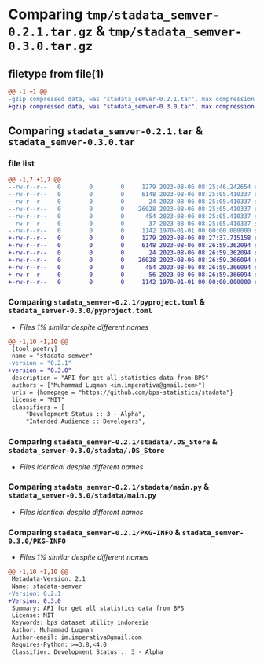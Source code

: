 # Comparing `tmp/stadata_semver-0.2.1.tar.gz` & `tmp/stadata_semver-0.3.0.tar.gz`

## filetype from file(1)

```diff
@@ -1 +1 @@
-gzip compressed data, was "stadata_semver-0.2.1.tar", max compression
+gzip compressed data, was "stadata_semver-0.3.0.tar", max compression
```

## Comparing `stadata_semver-0.2.1.tar` & `stadata_semver-0.3.0.tar`

### file list

```diff
@@ -1,7 +1,7 @@
--rw-r--r--   0        0        0     1279 2023-08-06 08:25:46.242654 stadata_semver-0.2.1/pyproject.toml
--rw-r--r--   0        0        0     6148 2023-08-06 08:25:05.410337 stadata_semver-0.2.1/stadata/.DS_Store
--rw-r--r--   0        0        0       24 2023-08-06 08:25:05.410337 stadata_semver-0.2.1/stadata/__init__.py
--rw-r--r--   0        0        0    26028 2023-08-06 08:25:05.410337 stadata_semver-0.2.1/stadata/main.py
--rw-r--r--   0        0        0      454 2023-08-06 08:25:05.410337 stadata_semver-0.2.1/stadata/material.py
--rw-r--r--   0        0        0       37 2023-08-06 08:25:05.410337 stadata_semver-0.2.1/stadata/semver_demo.py
--rw-r--r--   0        0        0     1142 1970-01-01 00:00:00.000000 stadata_semver-0.2.1/PKG-INFO
+-rw-r--r--   0        0        0     1279 2023-08-06 08:27:37.715158 stadata_semver-0.3.0/pyproject.toml
+-rw-r--r--   0        0        0     6148 2023-08-06 08:26:59.362094 stadata_semver-0.3.0/stadata/.DS_Store
+-rw-r--r--   0        0        0       24 2023-08-06 08:26:59.362094 stadata_semver-0.3.0/stadata/__init__.py
+-rw-r--r--   0        0        0    26028 2023-08-06 08:26:59.366094 stadata_semver-0.3.0/stadata/main.py
+-rw-r--r--   0        0        0      454 2023-08-06 08:26:59.366094 stadata_semver-0.3.0/stadata/material.py
+-rw-r--r--   0        0        0       56 2023-08-06 08:26:59.366094 stadata_semver-0.3.0/stadata/semver_demo.py
+-rw-r--r--   0        0        0     1142 1970-01-01 00:00:00.000000 stadata_semver-0.3.0/PKG-INFO
```

### Comparing `stadata_semver-0.2.1/pyproject.toml` & `stadata_semver-0.3.0/pyproject.toml`

 * *Files 1% similar despite different names*

```diff
@@ -1,10 +1,10 @@
 [tool.poetry]
 name = "stadata-semver"
-version = "0.2.1"
+version = "0.3.0"
 description = "API for get all statistics data from BPS"
 authors = ["Muhammad Luqman <im.imperativa@gmail.com>"]
 urls = {homepage = "https://github.com/bps-statistics/stadata"}
 license = "MIT"
 classifiers = [
     "Development Status :: 3 - Alpha",
     "Intended Audience :: Developers",
```

### Comparing `stadata_semver-0.2.1/stadata/.DS_Store` & `stadata_semver-0.3.0/stadata/.DS_Store`

 * *Files identical despite different names*

### Comparing `stadata_semver-0.2.1/stadata/main.py` & `stadata_semver-0.3.0/stadata/main.py`

 * *Files identical despite different names*

### Comparing `stadata_semver-0.2.1/PKG-INFO` & `stadata_semver-0.3.0/PKG-INFO`

 * *Files 1% similar despite different names*

```diff
@@ -1,10 +1,10 @@
 Metadata-Version: 2.1
 Name: stadata-semver
-Version: 0.2.1
+Version: 0.3.0
 Summary: API for get all statistics data from BPS
 License: MIT
 Keywords: bps dataset utility indonesia
 Author: Muhammad Luqman
 Author-email: im.imperativa@gmail.com
 Requires-Python: >=3.8,<4.0
 Classifier: Development Status :: 3 - Alpha
```

